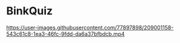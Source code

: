 # BinkQuiz


https://user-images.githubusercontent.com/77897898/209001158-543c61c8-1ea3-46fc-9fdd-da6a37bfbdcb.mp4


